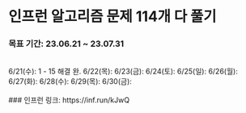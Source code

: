 # 인프런 알고리즘 문제 114개 다 풀기

### 목표 기간: 23.06.21 ~ 23.07.31
<br>
6/21(수): 1 - 15 해결 완.
6/22(목): 
6/23(금): 
6/24(토): 
6/25(일): 
6/26(월): 
6/27(화): 
6/28(수): 
6/29(목): 
6/30(금): 
<br><br>
### 인프런 링크: https://inf.run/kJwQ
